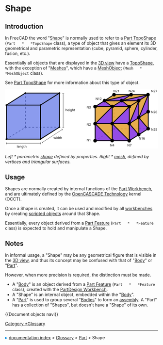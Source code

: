 # Shape
## Introduction

In FreeCAD the word \"[Shape](Shape.md)\" is normally used to refer to a [Part TopoShape](Part_TopoShape.md) (`Part   *   *TopoShape` class), a type of object that gives an element its 3D geometrical and parametric representation (cube, pyramid, sphere, cylinder, fusion, etc.).

Essentially all objects that are displayed in the [3D view](3D_view.md) have a [TopoShape](Part_TopoShape.md), with the exception of \"[Meshes](Mesh.md)\", which have a [MeshObject](Mesh_MeshObject.md) (`Mesh   *   *MeshObject` class).

See [Part TopoShape](Part_TopoShape.md) for more information about this type of object.

![](images/Shape_and_mesh.svg )



*Left   * parametric [shape](Shape.md) defined by properties. Right   * [mesh](Mesh.md), defined by vertices and triangular surfaces.*

## Usage

Shapes are normally created by internal functions of the [Part Workbench](Part_Workbench.md), and are ultimately defined by the [OpenCASCADE Technology](OpenCASCADE.md) kernel (OCCT).

Once a Shape is created, it can be used and modified by all [workbenches](Workbenches.md) by creating [scripted objects](scripted_objects.md) around that Shape.

Essentially, every object derived from a [Part Feature](Part_Feature.md) (`Part   *   *Feature` class) is expected to hold and manipulate a Shape.

## Notes

In informal usage, a \"Shape\" may be any geometrical figure that is visible in the [3D view](3D_view.md), and thus its concept may be confused with that of \"[Body](Body.md)\" or \"[Part](Part.md)\".

However, when more precision is required, the distinction must be made.

-   A \"[Body](Body.md)\" is an object derived from a [Part Feature](Part_Feature.md) (`Part   *   *Feature` class), created with the [PartDesign Workbench](PartDesign_Workbench.md).
-   A \"Shape\" is an internal object, embedded within the \"[Body](Body.md)\".
-   A \"[Part](Part.md)\" is used to group several \"[Bodies](Body.md)\" to form an [assembly](assembly.md). A \"Part\" has a collection of \"Shapes\", but doesn\'t have a \"Shape\" of its own.

  {{Document objects navi}} 

[Category   *Glossary](Category_Glossary.md)



---
![](images/Right_arrow.png) [documentation index](../README.md) > [Glossary](Category_Glossary.md) > [Part](Category_Part.md) > Shape
